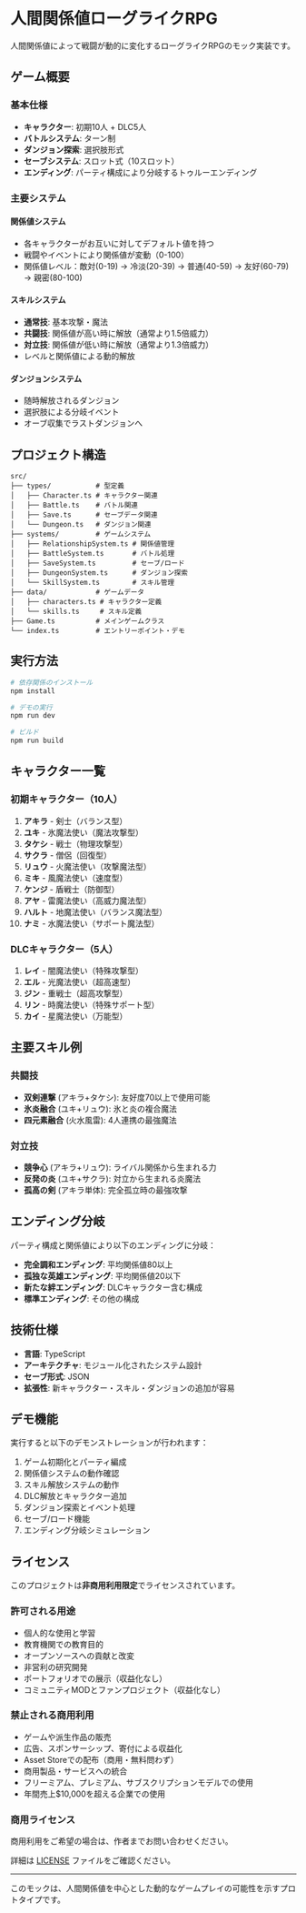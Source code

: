 # 人間関係値ローグライクRPG

人間関係値によって戦闘が動的に変化するローグライクRPGのモック実装です。

## ゲーム概要

### 基本仕様
- **キャラクター**: 初期10人 + DLC5人
- **バトルシステム**: ターン制
- **ダンジョン探索**: 選択肢形式
- **セーブシステム**: スロット式（10スロット）
- **エンディング**: パーティ構成により分岐するトゥルーエンディング

### 主要システム

#### 関係値システム
- 各キャラクターがお互いに対してデフォルト値を持つ
- 戦闘やイベントにより関係値が変動（0-100）
- 関係値レベル：敵対(0-19) → 冷淡(20-39) → 普通(40-59) → 友好(60-79) → 親密(80-100)

#### スキルシステム
- **通常技**: 基本攻撃・魔法
- **共闘技**: 関係値が高い時に解放（通常より1.5倍威力）
- **対立技**: 関係値が低い時に解放（通常より1.3倍威力）
- レベルと関係値による動的解放

#### ダンジョンシステム
- 随時解放されるダンジョン
- 選択肢による分岐イベント
- オーブ収集でラストダンジョンへ

## プロジェクト構造

```
src/
├── types/           # 型定義
│   ├── Character.ts # キャラクター関連
│   ├── Battle.ts    # バトル関連
│   ├── Save.ts      # セーブデータ関連
│   └── Dungeon.ts   # ダンジョン関連
├── systems/         # ゲームシステム
│   ├── RelationshipSystem.ts # 関係値管理
│   ├── BattleSystem.ts       # バトル処理
│   ├── SaveSystem.ts         # セーブ/ロード
│   ├── DungeonSystem.ts      # ダンジョン探索
│   └── SkillSystem.ts        # スキル管理
├── data/            # ゲームデータ
│   ├── characters.ts # キャラクター定義
│   └── skills.ts     # スキル定義
├── Game.ts          # メインゲームクラス
└── index.ts         # エントリーポイント・デモ
```

## 実行方法

```bash
# 依存関係のインストール
npm install

# デモの実行
npm run dev

# ビルド
npm run build
```

## キャラクター一覧

### 初期キャラクター（10人）
1. **アキラ** - 剣士（バランス型）
2. **ユキ** - 氷魔法使い（魔法攻撃型）
3. **タケシ** - 戦士（物理攻撃型）
4. **サクラ** - 僧侶（回復型）
5. **リュウ** - 火魔法使い（攻撃魔法型）
6. **ミキ** - 風魔法使い（速度型）
7. **ケンジ** - 盾戦士（防御型）
8. **アヤ** - 雷魔法使い（高威力魔法型）
9. **ハルト** - 地魔法使い（バランス魔法型）
10. **ナミ** - 水魔法使い（サポート魔法型）

### DLCキャラクター（5人）
1. **レイ** - 闇魔法使い（特殊攻撃型）
2. **エル** - 光魔法使い（超高速型）
3. **ジン** - 重戦士（超高攻撃型）
4. **リン** - 時魔法使い（特殊サポート型）
5. **カイ** - 星魔法使い（万能型）

## 主要スキル例

### 共闘技
- **双剣連撃** (アキラ+タケシ): 友好度70以上で使用可能
- **氷炎融合** (ユキ+リュウ): 氷と炎の複合魔法
- **四元素融合** (火水風雷): 4人連携の最強魔法

### 対立技
- **競争心** (アキラ+リュウ): ライバル関係から生まれる力
- **反発の炎** (ユキ+サクラ): 対立から生まれる炎魔法
- **孤高の剣** (アキラ単体): 完全孤立時の最強攻撃

## エンディング分岐

パーティ構成と関係値により以下のエンディングに分岐：

- **完全調和エンディング**: 平均関係値80以上
- **孤独な英雄エンディング**: 平均関係値20以下
- **新たな絆エンディング**: DLCキャラクター含む構成
- **標準エンディング**: その他の構成

## 技術仕様

- **言語**: TypeScript
- **アーキテクチャ**: モジュール化されたシステム設計
- **セーブ形式**: JSON
- **拡張性**: 新キャラクター・スキル・ダンジョンの追加が容易

## デモ機能

実行すると以下のデモンストレーションが行われます：

1. ゲーム初期化とパーティ編成
2. 関係値システムの動作確認
3. スキル解放システムの動作
4. DLC解放とキャラクター追加
5. ダンジョン探索とイベント処理
6. セーブ/ロード機能
7. エンディング分岐シミュレーション

## ライセンス

このプロジェクトは**非商用利用限定**でライセンスされています。

### 許可される用途
- 個人的な使用と学習
- 教育機関での教育目的
- オープンソースへの貢献と改変
- 非営利の研究開発
- ポートフォリオでの展示（収益化なし）
- コミュニティMODとファンプロジェクト（収益化なし）

### 禁止される商用利用
- ゲームや派生作品の販売
- 広告、スポンサーシップ、寄付による収益化
- Asset Storeでの配布（商用・無料問わず）
- 商用製品・サービスへの統合
- フリーミアム、プレミアム、サブスクリプションモデルでの使用
- 年間売上$10,000を超える企業での使用

### 商用ライセンス
商用利用をご希望の場合は、作者までお問い合わせください。

詳細は [LICENSE](./LICENSE) ファイルをご確認ください。

---

このモックは、人間関係値を中心とした動的なゲームプレイの可能性を示すプロトタイプです。